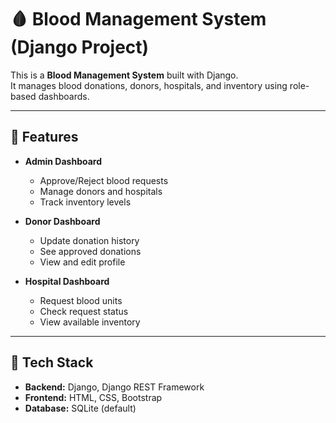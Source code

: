 # 🩸 Blood Management System (Django Project)

This is a **Blood Management System** built with Django.  
It manages blood donations, donors, hospitals, and inventory using role-based dashboards.

---

## 🚀 Features

- **Admin Dashboard**
  - Approve/Reject blood requests
  - Manage donors and hospitals
  - Track inventory levels

- **Donor Dashboard**
  - Update donation history
  - See approved donations
  - View and edit profile

- **Hospital Dashboard**
  - Request blood units
  - Check request status
  - View available inventory

---

## 🧩 Tech Stack

- **Backend:** Django, Django REST Framework  
- **Frontend:** HTML, CSS, Bootstrap  
- **Database:** SQLite (default)  


